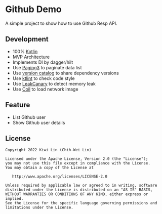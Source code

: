 # Github Demo

A simple project to show how to use Github Resp API. 

## Development

 + 100% [Kotlin](https://kotlinlang.org/)
 + MVP Architecture
 + Implements DI by dagger/hilt
 + Use [Paging3](https://developer.android.com/topic/libraries/architecture/paging/v3-overview) to paginate data list
 + Use [version catalog](https://docs.gradle.org/current/userguide/platforms.html) to share dependency versions
 + Use [ktlint](https://github.com/pinterest/ktlint) to check code style
 + Use [LeakCanary](https://square.github.io/leakcanary/) to detect memory leak 
 + Use [Coil](https://github.com/coil-kt/coil) to load network image

## Feature

 + List Github user
 + Show Github user details

## License

```
Copyright 2022 Kiwi Lin (Chih-Wei Lin)

Licensed under the Apache License, Version 2.0 (the "License");
you may not use this file except in compliance with the License.
You may obtain a copy of the License at

   http://www.apache.org/licenses/LICENSE-2.0

Unless required by applicable law or agreed to in writing, software
distributed under the License is distributed on an "AS IS" BASIS,
WITHOUT WARRANTIES OR CONDITIONS OF ANY KIND, either express or implied.
See the License for the specific language governing permissions and
limitations under the License.
```